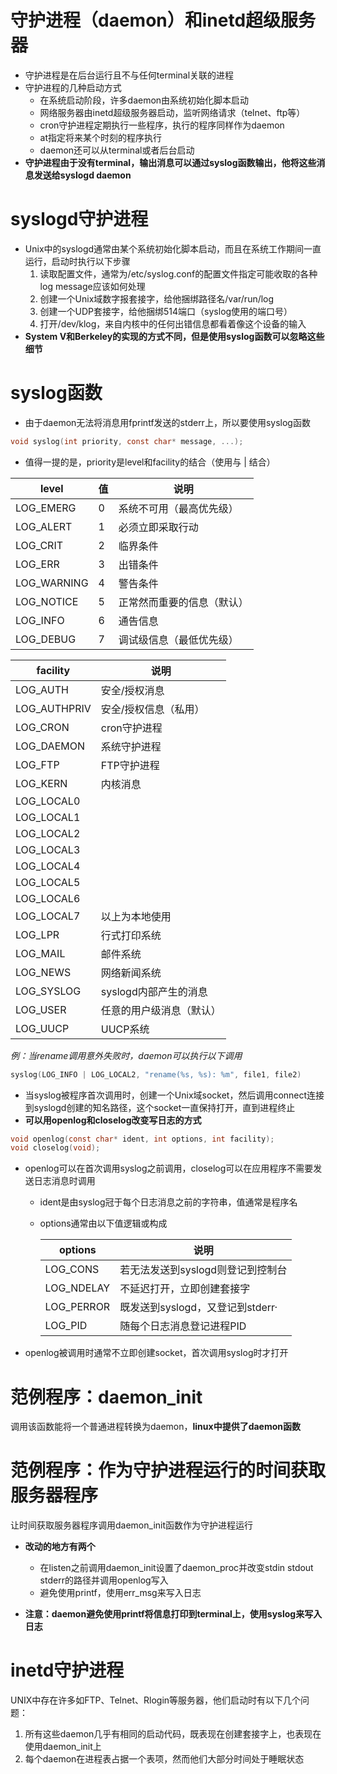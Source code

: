 # 守护进程（daemon）和inetd超级服务器

* 守护进程是在后台运行且不与任何terminal关联的进程
* 守护进程的几种启动方式
  * 在系统启动阶段，许多daemon由系统初始化脚本启动
  * 网络服务器由inetd超级服务器启动，监听网络请求（telnet、ftp等）
  * cron守护进程定期执行一些程序，执行的程序同样作为daemon
  * at指定将来某个时刻的程序执行
  * daemon还可以从terminal或者后台启动
* **守护进程由于没有terminal，输出消息可以通过syslog函数输出，他将这些消息发送给syslogd daemon**



# syslogd守护进程

* Unix中的syslogd通常由某个系统初始化脚本启动，而且在系统工作期间一直运行，启动时执行以下步骤
  1. 读取配置文件，通常为/etc/syslog.conf的配置文件指定可能收取的各种log message应该如何处理
  2. 创建一个Unix域数字报套接字，给他捆绑路径名/var/run/log
  3. 创建一个UDP套接字，给他捆绑514端口（syslog使用的端口号）
  4. 打开/dev/klog，来自内核中的任何出错信息都看着像这个设备的输入
* **System V和Berkeley的实现的方式不同，但是使用syslog函数可以忽略这些细节**



# syslog函数

* 由于daemon无法将消息用fprintf发送的stderr上，所以要使用syslog函数

```c
void syslog(int priority, const char* message, ...);
```

* 值得一提的是，priority是level和facility的结合（使用与 | 结合）

| level       | 值   | 说明                       |
| ----------- | ---- | -------------------------- |
| LOG_EMERG   | 0    | 系统不可用（最高优先级）   |
| LOG_ALERT   | 1    | 必须立即采取行动           |
| LOG_CRIT    | 2    | 临界条件                   |
| LOG_ERR     | 3    | 出错条件                   |
| LOG_WARNING | 4    | 警告条件                   |
| LOG_NOTICE  | 5    | 正常然而重要的信息（默认） |
| LOG_INFO    | 6    | 通告信息                   |
| LOG_DEBUG   | 7    | 调试级信息（最低优先级）   |

| facility     | 说明                     |
| ------------ | ------------------------ |
| LOG_AUTH     | 安全/授权消息            |
| LOG_AUTHPRIV | 安全/授权信息（私用）    |
| LOG_CRON     | cron守护进程             |
| LOG_DAEMON   | 系统守护进程             |
| LOG_FTP      | FTP守护进程              |
| LOG_KERN     | 内核消息                 |
| LOG_LOCAL0   |                          |
| LOG_LOCAL1   |                          |
| LOG_LOCAL2   |                          |
| LOG_LOCAL3   |                          |
| LOG_LOCAL4   |                          |
| LOG_LOCAL5   |                          |
| LOG_LOCAL6   |                          |
| LOG_LOCAL7   | 以上为本地使用           |
| LOG_LPR      | 行式打印系统             |
| LOG_MAIL     | 邮件系统                 |
| LOG_NEWS     | 网络新闻系统             |
| LOG_SYSLOG   | syslogd内部产生的消息    |
| LOG_USER     | 任意的用户级消息（默认） |
| LOG_UUCP     | UUCP系统                 |

*例：当rename调用意外失败时，daemon可以执行以下调用*

```c
syslog(LOG_INFO | LOG_LOCAL2, "rename(%s, %s): %m", file1, file2)
```

* 当syslog被程序首次调用时，创建一个Unix域socket，然后调用connect连接到syslogd创建的知名路径，这个socket一直保持打开，直到进程终止
* **可以用openlog和closelog改变写日志的方式**

```c
void openlog(const char* ident, int options, int facility);
void closelog(void);
```

* openlog可以在首次调用syslog之前调用，closelog可以在应用程序不需要发送日志消息时调用

  * ident是由syslog冠于每个日志消息之前的字符串，值通常是程序名

  * options通常由以下值逻辑或构成

    | options    | 说明                              |
    | ---------- | --------------------------------- |
    | LOG_CONS   | 若无法发送到syslogd则登记到控制台 |
    | LOG_NDELAY | 不延迟打开，立即创建套接字        |
    | LOG_PERROR | 既发送到syslogd，又登记到stderr·  |
    | LOG_PID    | 随每个日志消息登记进程PID         |

* openlog被调用时通常不立即创建socket，首次调用syslog时才打开



# 范例程序：daemon_init

调用该函数能将一个普通进程转换为daemon，**linux中提供了daemon函数**

# 范例程序：作为守护进程运行的时间获取服务器程序

让时间获取服务器程序调用daemon_init函数作为守护进程运行

* **改动的地方有两个**
  * 在listen之前调用daemon_init设置了daemon_proc并改变stdin stdout stderr的路径并调用openlog写入
  * 避免使用printf，使用err_msg来写入日志

* **注意：daemon避免使用printf将信息打印到terminal上，使用syslog来写入日志**



# inetd守护进程

UNIX中存在许多如FTP、Telnet、Rlogin等服务器，他们启动时有以下几个问题：

1. 所有这些daemon几乎有相同的启动代码，既表现在创建套接字上，也表现在使用daemon_init上
2. 每个daemon在进程表占据一个表项，然而他们大部分时间处于睡眠状态

